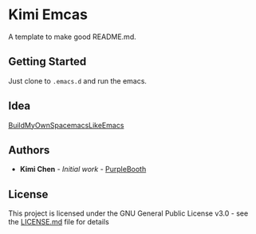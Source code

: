 # Kimi Emcas

A template to make good README.md.

## Getting Started

Just clone to `.emacs.d` and run the emacs.

## Idea

[BuildMyOwnSpacemacsLikeEmacs](https://gist.github.com/kimichen13/8498ea78c10e6cb8d2cfed1805c6fd5e.js)

<script src=""></script>

## Authors

* **Kimi Chen** - *Initial work* - [PurpleBooth](https://github.com/kimichen13)

## License

This project is licensed under the GNU General Public License v3.0 - see the [LICENSE.md](LICENSE.md) file for details

